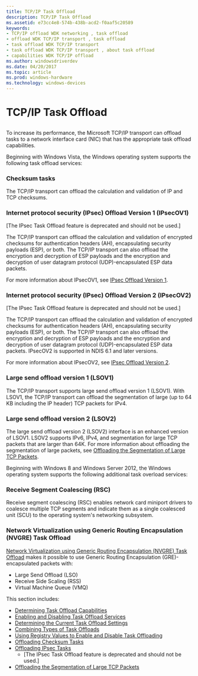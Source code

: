```yaml
---
title: TCP/IP Task Offload
description: TCP/IP Task Offload
ms.assetid: e73cc4e8-574b-438b-acd2-f0aaf5c20589
keywords:
- TCP/IP offload WDK networking , task offload
- offload WDK TCP/IP transport , task offload
- task offload WDK TCP/IP transport
- task offload WDK TCP/IP transport , about task offload
- capabilities WDK TCP/IP offload
ms.author: windowsdriverdev
ms.date: 04/20/2017
ms.topic: article
ms.prod: windows-hardware
ms.technology: windows-devices
---
```


# TCP/IP Task Offload


## <a href="" id="ddk-task-offload-ng"></a>


To increase its performance, the Microsoft TCP/IP transport can offload tasks to a network interface card (NIC) that has the appropriate task offload capabilities.

Beginning with Windows Vista, the Windows operating system supports the following task offload services:

### Checksum tasks

The TCP/IP transport can offload the calculation and validation of IP and TCP checksums.

### Internet protocol security (IPsec) Offload Version 1 (IPsecOV1)

\[The IPsec Task Offload feature is deprecated and should not be used.\]

The TCP/IP transport can offload the calculation and validation of encrypted checksums for authentication headers (AH), encapsulating security payloads (ESP), or both. The TCP/IP transport can also offload the encryption and decryption of ESP payloads and the encryption and decryption of user datagram protocol (UDP)-encapsulated ESP data packets.

For more information about IPsecOV1, see [IPsec Offload Version 1](ipsec-offload-version-1.md).

### Internet protocol security (IPsec) Offload Version 2 (IPsecOV2)

\[The IPsec Task Offload feature is deprecated and should not be used.\]

The TCP/IP transport can offload the calculation and validation of encrypted checksums for authentication headers (AH), encapsulating security payloads (ESP), or both. The TCP/IP transport can also offload the encryption and decryption of ESP payloads and the encryption and decryption of user datagram protocol (UDP)-encapsulated ESP data packets. IPsecOV2 is supported in NDIS 6.1 and later versions.

For more information about IPsecOV2, see [IPsec Offload Version 2](ipsec-offload-version-2.md).

### Large send offload version 1 (LSOV1)

The TCP/IP transport supports large send offload version 1 (LSOV1). With LSOV1, the TCP/IP transport can offload the segmentation of large (up to 64 KB including the IP header) TCP packets for IPv4.

### Large send offload version 2 (LSOV2)

The large send offload version 2 (LSOV2) interface is an enhanced version of LSOV1. LSOV2 supports IPv6, IPv4, and segmentation for large TCP packets that are larger than 64K. For more information about offloading the segmentation of large packets, see [Offloading the Segmentation of Large TCP Packets](offloading-the-segmentation-of-large-tcp-packets.md).

Beginning with Windows 8 and Windows Server 2012, the Windows operating system supports the following additional task overload services:

### Receive Segment Coalescing (RSC)

Receive segment coalescing (RSC) enables network card miniport drivers to coalesce multiple TCP segments and indicate them as a single coalesced unit (SCU) to the operating system's networking subsystem.

### Network Virtualization using Generic Routing Encapsulation (NVGRE) Task Offload

[Network Virtualization using Generic Routing Encapsulation (NVGRE) Task Offload](network-virtualization-using-generic-routing-encapsulation--nvgre--task-offload.md) makes it possible to use Generic Routing Encapsulation (GRE)-encapsulated packets with:

-   Large Send Offload (LSO)
-   Receive Side Scaling (RSS)
-   Virtual Machine Queue (VMQ)

This section includes:

-   [Determining Task Offload Capabilities](determining-task-offload-capabilities.md)
-   [Enabling and Disabling Task Offload Services](enabling-and-disabling-task-offload-services.md)
-   [Determining the Current Task Offload Settings](determining-the-current-task-offload-settings.md)
-   [Combining Types of Task Offloads](combining-types-of-task-offloads.md)
-   [Using Registry Values to Enable and Disable Task Offloading](using-registry-values-to-enable-and-disable-task-offloading.md)
-   [Offloading Checksum Tasks](offloading-checksum-tasks.md)
-   [Offloading IPsec Tasks](offloading-ipsec-tasks.md)
    - \[The IPsec Task Offload feature is deprecated and should not be used.\]
-   [Offloading the Segmentation of Large TCP Packets](offloading-the-segmentation-of-large-tcp-packets.md)

 

 





